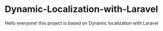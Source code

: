 # Dynamic-Localization-with-Laravel
Hello everyone! this project is based on Dynamic localization with Laravel 
